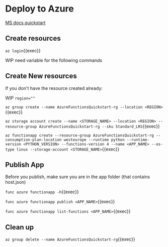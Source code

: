 
# Deploy to Azure

[MS docs quickstart](https://learn.microsoft.com/en-us/azure/azure-functions/create-first-function-cli-python?tabs=linux%2Cbash%2Cazure-cli%2Cbrowser)


## Create resources

`az login`{{exec}}

WIP need variable for the following commands

## Create New resources

If you don't have the resource created already:

WIP `region=""`

`az group create --name AzureFunctionsQuickstart-rg --location <REGION>`{{exec}}

`az storage account create --name <STORAGE_NAME> --location <REGION> --resource-group AzureFunctionsQuickstart-rg --sku Standard_LRS`{{exec}}

`az functionapp create --resource-group AzureFunctionsQuickstart-rg --consumption-plan-location westeurope --runtime python --runtime-version <PYTHON_VERSION> --functions-version 4 --name <APP_NAME> --os-type linux --storage-account <STORAGE_NAME>`{{exec}}

## Publish App

Before you publish, make sure you are in the app folder (that contains host.json)

`func azure functionapp -h`{{exec}}


`func azure functionapp publish <APP_NAME>`{{exec}}

`func azure functionapp list-functions <APP_NAME>`{{exec}}



## Clean up

`az group delete --name AzureFunctionsQuickstart-rg`{{exec}}
